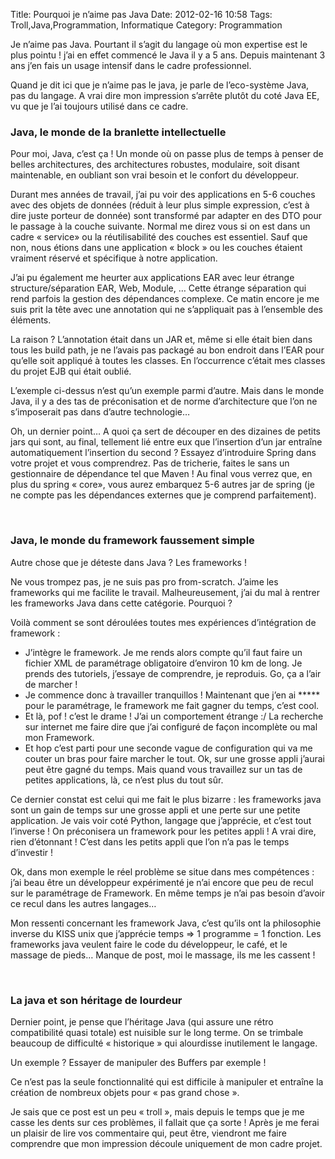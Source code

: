 Title: Pourquoi je n’aime pas Java
Date: 2012-02-16 10:58
Tags:  Troll,Java,Programmation, Informatique
Category: Programmation

Je n’aime pas Java. Pourtant il s’agit du langage où mon expertise est le
plus pointu ! j’ai en effet commencé le Java il y a 5 ans. Depuis maintenant
3 ans j’en fais un usage intensif dans le cadre professionnel.

Quand je dit ici que je n’aime pas le java, je parle de l’eco-système Java,
pas du langage. A vrai dire mon impression s’arrête plutôt du coté Java EE,
vu que je l’ai toujours utilisé dans ce cadre.

<h3>Java, le monde de la branlette intellectuelle</h3>

Pour moi, Java, c’est ça ! Un monde où on passe plus de temps à penser de
belles architectures, des architectures robustes, modulaire, soit disant
maintenable, en oubliant son vrai besoin et le confort du développeur.

Durant mes années de travail, j’ai pu voir des applications en 5-6 couches
avec des objets de données (réduit à leur plus simple expression, c’est à
dire juste porteur de donnée) sont transformé par adapter en des DTO pour le
passage à la couche suivante. Normal me direz vous si on est dans un cadre «
service» ou la réutilisabilité des couches est essentiel. Sauf que non, nous
étions dans une application « block » ou les couches étaient vraiment
réservé et spécifique à notre application.

J’ai pu également me heurter aux applications EAR avec leur étrange
structure/séparation EAR, Web, Module, … Cette étrange séparation qui rend
parfois la gestion des dépendances complexe. Ce matin encore je me suis prit la
tête avec une annotation qui ne s’appliquait pas à l’ensemble des
éléments.

La raison ? L’annotation était dans un JAR et, même si elle était bien dans
tous les build path, je ne l’avais pas packagé au bon endroit dans l’EAR
pour qu’elle soit appliqué à toutes les classes. En l’occurrence
c’était mes classes du projet EJB qui était oublié.

L’exemple ci-dessus n’est qu’un exemple parmi d’autre. Mais dans le
monde Java, il y a des tas de préconisation et de norme d’architecture que
l’on ne s’imposerait pas dans d’autre technologie…

Oh, un dernier point… A quoi ça sert de découper en des dizaines de petits
jars qui sont, au final, tellement lié entre eux que l’insertion d’un jar
entraîne automatiquement l’insertion du second ? Essayez d’introduire
Spring dans votre projet et vous comprendrez. Pas de tricherie, faites le sans
un gestionnaire de dépendance tel que Maven ! Au final vous verrez que, en plus
du spring « core», vous aurez embarquez 5-6 autres jar de spring (je ne compte
pas les dépendances externes que je comprend parfaitement).

 

<h3>Java, le monde du framework faussement simple</h3>

Autre chose que je déteste dans Java ? Les frameworks !

Ne vous trompez pas, je ne suis pas pro from-scratch. J’aime les frameworks
qui me facilite le travail. Malheureusement, j’ai du mal à rentrer les
frameworks Java dans cette catégorie. Pourquoi ?

Voilà comment se sont déroulées toutes mes expériences d’intégration de
framework :



*    J’intègre le framework. Je me rends alors compte qu’il faut faire un
fichier XML de paramétrage obligatoire d’environ 10 km de long. Je prends des
tutoriels, j’essaye de comprendre, je reproduis. Go, ça a l’air de marcher
!
*    Je commence donc à travailler tranquillos ! Maintenant que j’en ai ***** pour
le paramétrage, le framework me fait gagner du temps, c’est cool.
*    Et là, pof ! c’est le drame ! J’ai un comportement étrange :/ La recherche
sur internet me faire dire que j’ai configuré de façon incomplète ou mal
mon Framework.
*    Et hop c’est parti pour une seconde vague de configuration qui va me couter un
bras pour faire marcher le tout. Ok, sur une grosse appli j’aurai peut être
gagné du temps. Mais quand vous travaillez sur un tas de petites applications,
là, ce n’est plus du tout sûr.

Ce dernier constat est celui qui me fait le plus bizarre : les frameworks java
sont un gain de temps sur une grosse appli et une perte sur une petite
application. Je vais voir coté Python, langage que j’apprécie, et c’est
tout l’inverse ! On préconisera un framework pour les petites appli ! A vrai
dire, rien d’étonnant ! C’est dans les petits appli que l’on n’a pas le
temps d’investir !

Ok, dans mon exemple le réel problème se situe dans mes compétences : j’ai
beau être un développeur expérimenté je n’ai encore que peu de recul sur
le paramétrage de Framework. En même temps je n’ai pas besoin d’avoir ce
recul dans les autres langages…

Mon ressenti concernant les framework Java, c’est qu’ils ont la philosophie
inverse du KISS unix que j’apprécie temps => 1 programme = 1 fonction. Les
frameworks java veulent faire le code du développeur, le café, et le massage
de pieds… Manque de post, moi le massage, ils me les cassent !

 

<h3>La java et son héritage de lourdeur</h3>

Dernier point, je pense que l’héritage Java (qui assure une rétro
compatibilité quasi totale) est nuisible sur le long terme. On se trimbale
beaucoup de difficulté « historique » qui alourdisse inutilement le langage.

Un exemple ? Essayer de manipuler des Buffers par exemple !

Ce n’est pas la seule fonctionnalité qui est difficile à manipuler et
entraîne la création de nombreux objets pour « pas grand chose ».

Je sais que ce post est un peu « troll », mais depuis le temps que je me casse
les dents sur ces problèmes, il fallait que ça sorte ! Après je me ferai un
plaisir de lire vos commentaire qui, peut être, viendront me faire comprendre
que mon impression découle uniquement de mon cadre projet.


